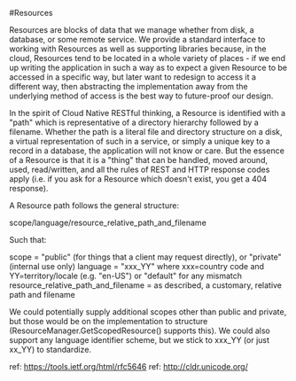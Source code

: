 #Resources

Resources are blocks of data that we manage whether from disk, a database, or some remote service.
We provide a standard interface to working with Resources as well as supporting libraries because,
in the cloud, Resources tend to be located in a whole variety of places - if we end up writing the
application in such a way as to expect a given Resource to be accessed in a specific way, but later
want to redesign to access it a different way, then abstracting the implementation away from the
underlying method of access is the best way to future-proof our design.

In the spirit of Cloud Native RESTful thinking, a Resource is identified with a "path" which is
representative of a directory hierarchy followed by a filename. Whether the path is a literal file
and directory structure on a disk, a virtual representation of such in a service, or simply a
unique key to a record in a database, the application will not know or care. But the essence of a
Resource is that it is a "thing" that can be handled, moved around, used, read/written, and all the
rules of REST and HTTP response codes apply (i.e. if you ask for a Resource which doesn't exist, you
get a 404 response).

A Resource path follows the general structure:

scope/language/resource_relative_path_and_filename

Such that:

scope = "public" (for things that a client may request directly), or "private" (internal use only)
language = "xxx_YY" where xxx=country code and YY=territory/locale (e.g. "en-US") or "default" for any mismatch
resource_relative_path_and_filename = as described, a customary, relative path and filename

We could potentially supply additional scopes other than public and private, but those would be on
the implementation to structure (ResourceManager.GetScopedResource() supports this). We could also
support any language identifier scheme, but we stick to xxx_YY (or just xx_YY) to standardize.

ref: https://tools.ietf.org/html/rfc5646
ref: http://cldr.unicode.org/

